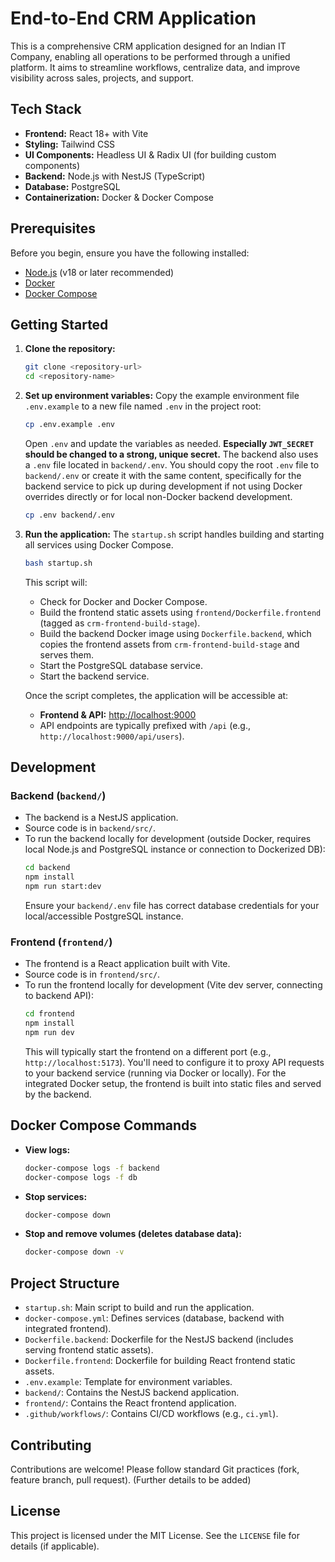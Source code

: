 # End-to-End CRM Application

This is a comprehensive CRM application designed for an Indian IT Company, enabling all operations to be performed through a unified platform. It aims to streamline workflows, centralize data, and improve visibility across sales, projects, and support.

## Tech Stack

- **Frontend:** React 18+ with Vite
- **Styling:** Tailwind CSS
- **UI Components:** Headless UI & Radix UI (for building custom components)
- **Backend:** Node.js with NestJS (TypeScript)
- **Database:** PostgreSQL
- **Containerization:** Docker & Docker Compose

## Prerequisites

Before you begin, ensure you have the following installed:

- [Node.js](https://nodejs.org/) (v18 or later recommended)
- [Docker](https://www.docker.com/get-started)
- [Docker Compose](https://docs.docker.com/compose/install/)

## Getting Started

1.  **Clone the repository:**
    ```bash
    git clone <repository-url>
    cd <repository-name>
    ```

2.  **Set up environment variables:**
    Copy the example environment file `.env.example` to a new file named `.env` in the project root:
    ```bash
    cp .env.example .env
    ```
    Open `.env` and update the variables as needed. **Especially `JWT_SECRET` should be changed to a strong, unique secret.**
    The backend also uses a `.env` file located in `backend/.env`. You should copy the root `.env` file to `backend/.env` or create it with the same content, specifically for the backend service to pick up during development if not using Docker overrides directly or for local non-Docker backend development.
    ```bash
    cp .env backend/.env 
    ```

3.  **Run the application:**
    The `startup.sh` script handles building and starting all services using Docker Compose.
    ```bash
    bash startup.sh
    ```
    This script will:
    - Check for Docker and Docker Compose.
    - Build the frontend static assets using `frontend/Dockerfile.frontend` (tagged as `crm-frontend-build-stage`).
    - Build the backend Docker image using `Dockerfile.backend`, which copies the frontend assets from `crm-frontend-build-stage` and serves them.
    - Start the PostgreSQL database service.
    - Start the backend service.

    Once the script completes, the application will be accessible at:
    - **Frontend & API:** [http://localhost:9000](http://localhost:9000)
    - API endpoints are typically prefixed with `/api` (e.g., `http://localhost:9000/api/users`).

## Development

### Backend (`backend/`)

- The backend is a NestJS application.
- Source code is in `backend/src/`.
- To run the backend locally for development (outside Docker, requires local Node.js and PostgreSQL instance or connection to Dockerized DB):
  ```bash
  cd backend
  npm install
  npm run start:dev
  ```
  Ensure your `backend/.env` file has correct database credentials for your local/accessible PostgreSQL instance.

### Frontend (`frontend/`)

- The frontend is a React application built with Vite.
- Source code is in `frontend/src/`.
- To run the frontend locally for development (Vite dev server, connecting to backend API):
  ```bash
  cd frontend
  npm install
  npm run dev
  ```
  This will typically start the frontend on a different port (e.g., `http://localhost:5173`). You'll need to configure it to proxy API requests to your backend service (running via Docker or locally).
  For the integrated Docker setup, the frontend is built into static files and served by the backend.

## Docker Compose Commands

- **View logs:**
  ```bash
  docker-compose logs -f backend
  docker-compose logs -f db
  ```
- **Stop services:**
  ```bash
  docker-compose down
  ```
- **Stop and remove volumes (deletes database data):**
  ```bash
  docker-compose down -v
  ```

## Project Structure

- `startup.sh`: Main script to build and run the application.
- `docker-compose.yml`: Defines services (database, backend with integrated frontend).
- `Dockerfile.backend`: Dockerfile for the NestJS backend (includes serving frontend static assets).
- `Dockerfile.frontend`: Dockerfile for building React frontend static assets.
- `.env.example`: Template for environment variables.
- `backend/`: Contains the NestJS backend application.
- `frontend/`: Contains the React frontend application.
- `.github/workflows/`: Contains CI/CD workflows (e.g., `ci.yml`).

## Contributing

Contributions are welcome! Please follow standard Git practices (fork, feature branch, pull request).
(Further details to be added)

## License

This project is licensed under the MIT License. See the `LICENSE` file for details (if applicable).
